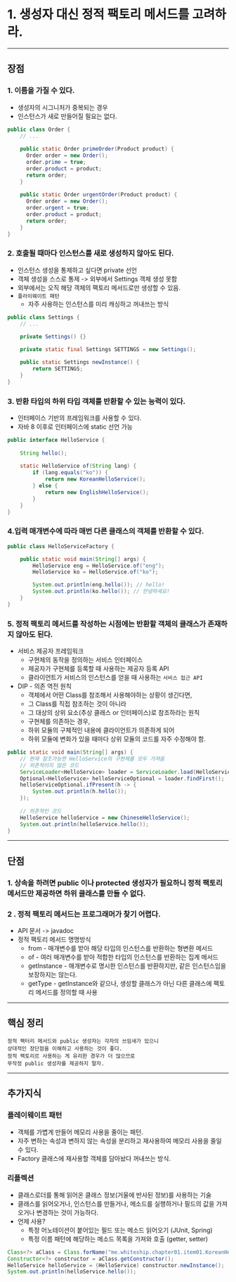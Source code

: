 # 1. 생성자 대신 정적 팩토리 메서드를 고려하라.

---

## 장점

### 1. 이름을 가질 수 있다.
- 생성자의 시그니처가 중복되는 경우
- 인스턴스가 새로 만들어질 필요는 없다.
```java
public class Order {
    // ...
    
    public static Order primeOrder(Product product) {
      Order order = new Order();
      order.prime = true;
      order.product = product;
      return order;
    }
    
    public static Order urgentOrder(Product product) {
      Order order = new Order();
      order.urgent = true;
      order.product = product;
      return order;
    }
}
```
### 2. 호출될 때마다 인스턴스를 새로 생성하지 않아도 된다.
- 인스턴스 생성을 통제하고 싶다면 private 선언
- 객체 생성을 스스로 통제 -> 외부에서 Settings 객체 생성 못함
- 외부에서는 오직 해당 객체의 팩토리 메서드로만 생성할 수 있음.
- `플라이웨이트 패턴`
  - 자주 사용하는 인스턴스를 미리 캐싱하고 꺼내쓰는 방식
```java
public class Settings {
    // ...
    
    private Settings() {}

    private static final Settings SETTINGS = new Settings();

    public static Settings newInstance() {
        return SETTINGS;
    }
}
```

### 3. 반환 타입의 하위 타입 객체를 반환할 수 있는 능력이 있다.
- 인터페이스 기반의 프레임워크를 사용할 수 있다.
- 자바 8 이후로 인터페이스에 static 선언 가능
```java
public interface HelloService {
    
    String hello();
    
    static HelloService of(String lang) {
        if (lang.equals("ko")) {
            return new KoreanHelloService();
        } else {
            return new EnglishHelloService();
        }
    }
}
```

### 4.입력 매개변수에 따라 매번 다른 클래스의 객체를 반환할 수 있다.
```java
public class HelloServiceFactory {

    public static void main(String[] args) {
        HelloService eng = HelloService.of("eng");
        HelloService ko = HelloService.of("ko");

        System.out.println(eng.hello()); // hello!
        System.out.println(ko.hello()); // 안녕하세요!
    }
}
```

### 5. 정적 팩토리 메서드를 작성하는 시점에는 반환할 객체의 클래스가 존재하지 않아도 된다.
- 서비스 제공자 프레임워크
  - 구현체의 동작을 정의하는 서비스 인터페이스
  - 제공자가 구현체를 등록할 때 사용하는 제공자 등록 API
  - 클라이언트가 서비스의 인스턴스를 얻을 때 사용하는 `서비스 접근 API`
- DIP - 의존 역전 원칙
  - 객체에서 어떤 Class를 참조해서 사용해야하는 상황이 생긴다면, 
  - 그 Class를 직접 참조하는 것이 아니라 
  - 그 대상의 상위 요소(추상 클래스 or 인터페이스)로 참조하라는 원칙
  - 구현체를 의존하는 경우,
  - 하위 모듈의 구체적인 내용에 클라이언트가 의존하게 되어 
  - 하위 모듈에 변화가 있을 때마다 상위 모듈의 코드를 자주 수정해야 함.
```java
public static void main(String[] args) {
    // 현재 참조가능한 HelloService의 구현체를 모두 가져옴
    // 의존적이지 않은 코드    
    ServiceLoader<HelloService> loader = ServiceLoader.load(HelloService.class);
    Optional<HelloService> helloServiceOptional = loader.findFirst();
    helloServiceOptional.ifPresent(h -> {
        System.out.println(h.hello());
    });
    
    // 의존적인 코드
    HelloService helloService = new ChineseHelloService();
    System.out.println(helloService.hello());
}
```
---

## 단점

### 1. 상속을 하려면 public 이나 protected 생성자가 필요하니 정적 팩토리 메서드만 제공하면 하위 클래스를 만들 수 없다.

### 2 . 정적 팩토리 메서드는 프로그래머가 찾기 어렵다.
- API 문서 -> javadoc
- 정적 팩토리 메서드 명명방식
  - from - 매개변수를 받아 해당 타입의 인스턴스를 반환하는 형변환 메서드
  - of - 여러 매개변수를 받아 적합한 타입의 인스턴스를 반환하는 집계 메서드
  - getInstance - 매개변수로 명시한 인스턴스를 반환하지만, 같은 인스턴스임을 보장하지는 않는다.
  - getType - getInstance와 같으나, 생성할 클래스가 아닌 다른 클래스에 팩토리 메서드를 정의할 때 사용
---
## 핵심 정리
```
정적 팩터리 메서드와 public 생성자는 각자의 쓰임새가 있으니 
상대적인 장단점을 이해하고 사용하는 것이 좋다.
정적 팩토리르 사용하는 게 유리한 경우가 더 많으므로 
무작정 public 생성자를 제공하지 말자.
```

---

## 추가지식

### 플레이웨이트 패턴
- 객체를 가볍게 만들어 메모리 사용을 줄이는 패턴.
- 자주 변하는 속성과 변하지 않는 속성을 분리하고 재사용하여 메모리 사용을 줄일 수 있다.
- Factory 클래스에 재사용할 객체를 담아놨다 꺼내쓰는 방식.

### 리플렉션
- 클래스로더를 통해 읽어온 클래스 정보(거울에 반사된 정보)를 사용하는 기술
- 클래스를 읽어오거나, 인스턴스를 만들거나, 메소드를 실행하거나 필드의 값을 가져오거나 변경하는 것이 가능하다.
- 언제 사용?
  - 특정 어노테이션이 붙어있는 필드 또는 메소드 읽어오기 (JUnit, Spring)
  - 특정 이름 패턴에 해당하는 메소드 목록을 가져와 호출 (getter, setter)
```java
Class<?> aClass = Class.forName("me.whiteship.chapter01.item01.KoreanHelloService");
Constructor<?> constructor = aClass.getConstructor();
HelloService helloService = (HelloService) constructor.newInstance();
System.out.println(helloService.hello());
```